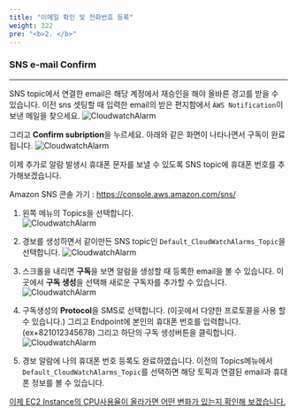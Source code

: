 ```yaml
---
title: "이메일 확인 및 전화번호 등록"
weight: 322
pre: "<b>2. </b>"
---
```


### SNS e-mail Confirm
---
SNS topic에서 연결한 email은 해당 계정에서 재승인을 해야 올바른 경고를 받을 수 있습니다. 이전 sns 셋팅할 때 입력한 email의 받은 편지함에서 `ÀWS Notification`이 보낸 메일을 찾으세요. 
   ![CloudwatchAlarm](/images/war/cloudwatch-confirm.png#medium)

그리고 **Confirm subription**을 누르세요. 아래와 같은 화면이 나타나면서 구독이 완료됩니다. 
   ![CloudwatchAlarm](/images/war/cloudwatch-confirm-fin.png#medium)

이제 추가로 알람 발생시 휴대폰 문자를 보낼 수 있도록 SNS topic에 휴대폰 번호를 추가해보겠습니다. 

Amazon SNS 콘솔 가기 : https://console.aws.amazon.com/sns/ 

1. 왼쪽 메뉴의 Topics을 선택합니다.  
    ![CloudwatchAlarm](/images/war/sns-topics.png)

1. 경보를 생성하면서 같이만든 SNS topic인 `Default_CloudWatchAlarms_Topic`을 선택합니다.
    ![CloudwatchAlarm](/images/war/sns-topics-select.png#medium)

1. 스크롤을 내리면 **구독**을 보면 알람을 생성할 때 등록한 email을 볼 수 있습니다. 이곳에서 **구독 생성**을 선택해 새로운 구독자를 추가할 수 있습니다. 
    ![CloudwatchAlarm](/images/war/sns-topics-create-sub.png#medium)

1. 구독생성의 **Protocol**을 SMS로 선택합니다. (이곳에서 다양한 프로토콜을 사용 할 수 있습니다.) 그리고 Endpoint에 본인의 휴대폰 번호를 입력합니다. (ex+821012345678) 그리고 하단의 구독 생성버튼을 클릭합니다. 
    ![CloudwatchAlarm](/images/war/sns-topics-create-sub-fin.png#medium)

1. 경보 알람에 나의 휴대폰 번호 등록도 완료하였습니다. 이전의 Topics메뉴에서 `Default_CloudWatchAlarms_Topic`를 선택하면 해당 토픽과 연결된 email과 휴대폰 정보를 볼 수 있습니다. 

[이제 EC2 Instance의 CPU사용율이 올라가면 어떤 변화가 있는지 확인해 보겠습니다.](/ko/performanceefficiency/cloudwatcheventemail/ec2)
 
